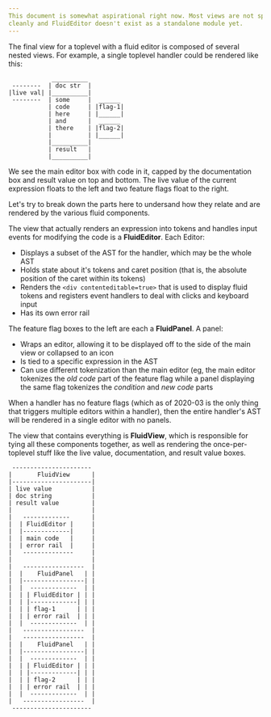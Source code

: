 ```yaml
---
This document is somewhat aspirational right now. Most views are not split
cleanly and FluidEditor doesn't exist as a standalone module yet.
---
```


The final view for a toplevel with a fluid editor is composed of several nested
views. For example, a single toplevel handler could be rendered like this:

                __________
     --------  | doc str  |
    |live val| |__________|
     --------  | some     |  ______
               | code     | |flag-1|
               | here     | |______|
               | and      |  ______
               | there    | |flag-2|
               |          | |______|
               |__________|
               | result   |
               |__________|


We see the main editor box with code in it, capped by the documentation box and
result value on top and bottom. The live value of the current expression floats
to the left and two feature flags float to the right.

Let's try to break down the parts here to undersand how they relate and are
rendered by the various fluid components.

The view that actually renders an expression into tokens and handles input
events for modifying the code is a **FluidEditor**. Each Editor:
  - Displays a subset of the AST for the handler, which may be the whole AST
  - Holds state about it's tokens and caret position (that is, the absolute
    position of the caret within its tokens)
  - Renders the `<div contenteditable=true>` that is used to display fluid
    tokens and registers event handlers to deal with clicks and keyboard input
  - Has its own error rail

The feature flag boxes to the left are each a **FluidPanel**. A panel:
  - Wraps an editor, allowing it to be displayed off to the side of the main
    view or collapsed to an icon
  - Is tied to a specific expression in the AST
  - Can use different tokenization than the main editor (eg, the main editor
    tokenizes the _old code_ part of the feature flag while a panel displaying
    the same flag tokenizes the _condition_ and _new code_ parts

When a handler has no feature flags (which as of 2020-03 is the only thing that
triggers multiple editors within a handler), then the entire handler's AST will
be rendered in a single editor with no panels.

The view that contains everything is **FluidView**, which is responsible for
tying all these components together, as well as rendering the once-per-toplevel
stuff like the live value, documentation, and result value boxes.

     ----------------------
    |       FluidView      |
    |----------------------|
    | live value           |
    | doc string           |
    | result value         |
    |                      |
    |   -------------      |
    |  | FluidEditor |     |
    |  |-------------|     |
    |  | main code   |     |
    |  | error rail  |     |
    |   --------------     |
    |                      |
    |   -----------------  |
    |  |    FluidPanel   | |
    |  |-----------------| |
    |  |  -------------  | |
    |  | | FluidEditor | | |
    |  | |-------------| | |
    |  | | flag-1      | | |
    |  | | error rail  | | |
    |  |  -------------  | |
    |   -----------------  |
    |   -----------------  |
    |  |    FluidPanel   | |
    |  |-----------------| |
    |  |  -------------  | |
    |  | | FluidEditor | | |
    |  | |-------------| | |
    |  | | flag-2      | | |
    |  | | error rail  | | |
    |  |  -------------  | |
    |   -----------------  |
     ----------------------

